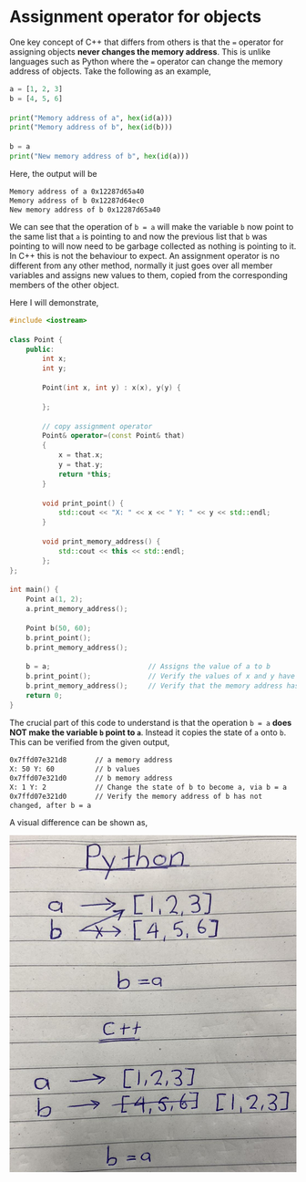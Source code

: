 # Assignment operator for objects

One key concept of C++ that differs from others is that the `=` operator for assigning objects **never changes the memory address**. This is unlike languages such as Python where the `=` operator can change the memory address of objects. Take the following as an example, 

```Python
a = [1, 2, 3]
b = [4, 5, 6]

print("Memory address of a", hex(id(a)))
print("Memory address of b", hex(id(b)))

b = a
print("New memory address of b", hex(id(a)))
```

Here, the output will be

```
Memory address of a 0x12287d65a40
Memory address of b 0x12287d64ec0
New memory address of b 0x12287d65a40
```

We can see that the operation of `b = a` will make the variable `b` now point to the same list that `a` is pointing to and now the previous list that `b` was pointing to will now need to be garbage collected as nothing is 
pointing to it. In C++ this is not the behaviour to expect. An assignment operator is no different from any other method, normally it just goes over all member variables and assigns new values to them, copied from the corresponding members of the other object.

Here I will demonstrate,

```C++
#include <iostream>

class Point {
    public:
        int x;
        int y;
        
        Point(int x, int y) : x(x), y(y) {
            
        };
        
        // copy assignment operator
        Point& operator=(const Point& that)
        {
            x = that.x;
            y = that.y;
            return *this;
        }
        
        void print_point() {
            std::cout << "X: " << x << " Y: " << y << std::endl;
        }
        
        void print_memory_address() {
            std::cout << this << std::endl;
        };
};

int main() {
    Point a(1, 2);
    a.print_memory_address();
    
    Point b(50, 60);
    b.print_point();
    b.print_memory_address();
    
    b = a;                        // Assigns the value of a to b
    b.print_point();              // Verify the values of x and y have changed
    b.print_memory_address();     // Verify that the memory address has not changed
    return 0;
}
```

The crucial part of this code to understand is that the operation `b = a` **does NOT make the variable `b` point to `a`**. Instead it copies the state of `a` onto `b`. This can be verified from the given output,

```
0x7ffd07e321d8       // a memory address
X: 50 Y: 60          // b values
0x7ffd07e321d0       // b memory address
X: 1 Y: 2            // Change the state of b to become a, via b = a
0x7ffd07e321d0       // Verify the memory address of b has not changed, after b = a
```

A visual difference can be shown as,

![](./images/python_vs_cpp_objects.png)
